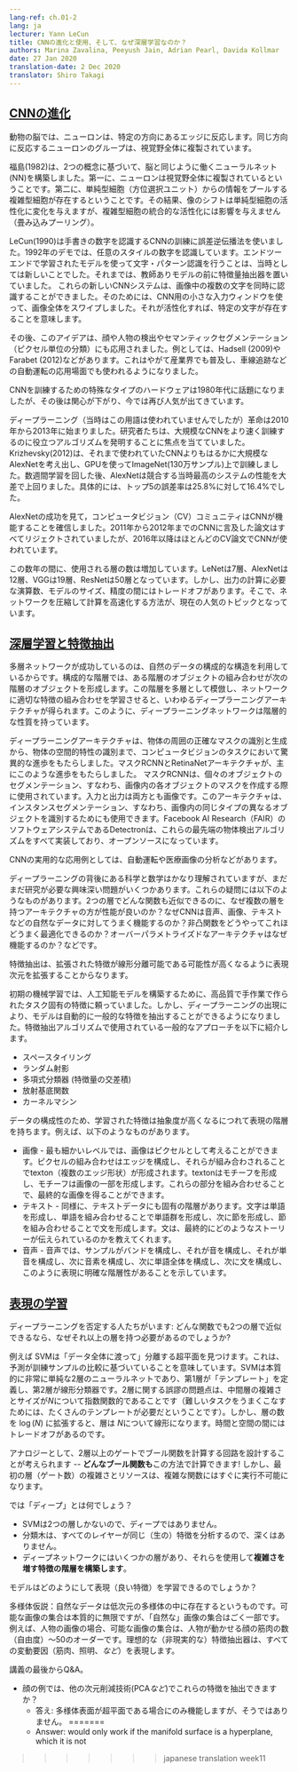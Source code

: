 ```yaml
---
lang-ref: ch.01-2
lang: ja
lecturer: Yann LeCun
title: CNNの進化と使用、そして、なぜ深層学習なのか？
authors: Marina Zavalina, Peeyush Jain, Adrian Pearl, Davida Kollmar
date: 27 Jan 2020
translation-date: 2 Dec 2020
translator: Shiro Takagi
---
```



<!-- ## [Evolution of CNNs](https://www.youtube.com/watch?v=0bMe_vCZo30&t=2965s) -->
## [CNNの進化](https://www.youtube.com/watch?v=0bMe_vCZo30&t=2965s)

<!-- In animal brains, neurons react to edges that are at particular orientations. Groups of neurons that react to the same orientations are replicated over all of the visual field.

Fukushima (1982) built a neural net (NN) that worked the same way as the brain, based on two concepts. First, neurons are replicated across the visual field. Second, there are complex cells that pool the information from simple cells (orientation-selective units). As a result, the shift of the picture will change the activation of simple cells, but will not influence the integrated activation of the complex cell (convolutional pooling).

LeCun (1990) used backprop to train a CNN to recognize handwritten digits. There is a demo from 1992 where the algorithm recognizes the digits of any style. Doing character/pattern recognition using a model that is trained end-to-end was new at that time. Previously, people had used feature extractors with a supervised model on top.

These new CNN systems could recognize multiple characters in the image at the same time. To do it, people used a small input window for a CNN and swiped it over the whole image. If it activated, it meant there was a particular character present.

Later, this idea was applied to faces/people detection and semantic segmentation (pixel-wise classification). Examples include Hadsell (2009) and Farabet (2012). This eventually became popular in industry, used in autonomous driving applications such as lane tracking.

Special types of hardware to train CNN were a hot topic in the 1980s, then the interest dropped, and now it has become popular again.

The deep learning (though the term was not used at that time) revolution started in 2010-2013. Researchers focused on inventing algorithms that could help train large CNNs faster. Krizhevsky (2012) came up with AlexNet, which was a much larger CNN than those used before, and trained it on ImageNet (1.3 million samples) using GPUs. After running for a couple of weeks AlexNet beat the performance of the best competing systems by a large margin -- a 25.8% vs 16.4% top-5 error rate.

After seeing AlexNet's success, the computer vision (CV) community was convinced that CNNs work. While all papers from 2011-2012 that mentioned CNNs had been rejected, since 2016 most accepted CV papers use CNNs.

<<<<<<< HEAD
Over the years, the number of layers used has been increasing: LeNet -- 7, AlexNet -- 12, VGG -- 19, ResNet -- 50. However, there is a trade-off between the number of operations needed to compute the output, the size of the model, and its accuracy. Thus, a popular topic now is how to compress the networks to make the computations faster. -->

動物の脳では、ニューロンは、特定の方向にあるエッジに反応します。同じ方向に反応するニューロンのグループは、視覚野全体に複製されています。

福島(1982)は、2つの概念に基づいて、脳と同じように働くニューラルネット(NN)を構築しました。第一に、ニューロンは視覚野全体に複製されているということです。第二に、単純型細胞（方位選択ユニット）からの情報をプールする複雑型細胞が存在するということです。その結果、像のシフトは単純型細胞の活性化に変化を与えますが、複雑型細胞の統合的な活性化には影響を与えません（畳み込みプーリング）。

LeCun(1990)は手書きの数字を認識するCNNの訓練に誤差逆伝播法を使いました。1992年のデモでは、任意のスタイルの数字を認識しています。エンドツーエンドで学習されたモデルを使って文字・パターン認識を行うことは、当時としては新しいことでした。それまでは、教師ありモデルの前に特徴量抽出器を置いていました。
これらの新しいCNNシステムは、画像中の複数の文字を同時に認識することができました。そのためには、CNN用の小さな入力ウィンドウを使って、画像全体をスワイプしました。それが活性化すれば、特定の文字が存在することを意味します。

その後、このアイデアは、顔や人物の検出やセマンティックセグメンテーション（ピクセル単位の分類）にも応用されました。例としては、Hadsell (2009)やFarabet (2012)などがあります。これはやがて産業界でも普及し、車線追跡などの自動運転の応用場面でも使われるようになりました。

CNNを訓練するための特殊なタイプのハードウェアは1980年代に話題になりましたが、その後は関心が下がり、今では再び人気が出てきています。

ディープラーニング（当時はこの用語は使われていませんでしたが）革命は2010年から2013年に始まりました。研究者たちは、大規模なCNNをより速く訓練するのに役立つアルゴリズムを発明することに焦点を当てていました。Krizhevsky(2012)は、それまで使われていたCNNよりもはるかに大規模なAlexNetを考え出し、GPUを使ってImageNet(130万サンプル)上で訓練しました。数週間学習を回した後、AlexNetは競合する当時最高のシステムの性能を大差で上回りました。具体的には、トップ5の誤差率は25.8%に対して16.4%でした。

AlexNetの成功を見て，コンピュータビジョン（CV）コミュニティはCNNが機能することを確信しました。2011年から2012年までのCNNに言及した論文はすべてリジェクトされていましたが、2016年以降はほとんどのCV論文でCNNが使われています。

この数年の間に、使用される層の数は増加しています。LeNetは7層、AlexNetは12層、VGGは19層、ResNetは50層となっています。しかし、出力の計算に必要な演算数、モデルのサイズ、精度の間にはトレードオフがあります。そこで、ネットワークを圧縮して計算を高速化する方法が、現在の人気のトピックとなっています。


<!-- ## [Deep Learning and Feature Extraction](https://www.youtube.com/watch?v=0bMe_vCZo30&t=3955s) -->

<!-- Multilayer networks are successful because they exploit the compositional structure of natural data. In compositional hierarchy, combinations of objects at one layer in the hierarchy form the objects at the next layer. If we mimic this hierarchy as multiple layers and let the network learn the appropriate combination of features, we get what is called Deep Learning architecture. Thus, Deep Learning networks are hierarchical in nature.
=======
Over the years, the number of layers used has been increasing: LeNet -- 7, AlexNet -- 12, VGG -- 19, ResNet -- 50. However, there is a trade-off between the number of operations needed to compute the output, the size of the model, and its accuracy. Thus, a popular topic now is how to compress the networks to make the computations faster.



## [Deep Learning and Feature Extraction](https://www.youtube.com/watch?v=0bMe_vCZo30&t=3955s)

Multilayer networks are successful because they exploit the compositional structure of natural data. In compositional hierarchy, combinations of objects at one layer in the hierarchy form the objects at the next layer. If we mimic this hierarchy as multiple layers and let the network learn the appropriate combination of features, we get what is called Deep Learning architecture. Thus, Deep Learning networks are hierarchical in nature.
>>>>>>> japanese translation week11

Deep learning architectures have led to an incredible progress in computer vision tasks ranging from identifying and generating accurate masks around the objects to identifying spatial properties of an object. Mask-RCNN and RetinaNet architectures mainly led to this improvement.

Mask RCNNs have found their use in segmenting individual objects, i.e. creating masks for each object in an image. The input and output are both images. The architecture can also be used to do instance segmentation, i.e. identifying different objects of the same type in an image. Detectron, a Facebook AI Research (FAIR) software system, implements all these state-of-the-art object detection algorithms and is open source.

Some of the practical applications of CNNs are powering autonomous driving and analysing medical images.

Although the science and mathematics behind deep learning is fairly understood, there are still some interesting questions that require more research. These questions include: Why do architectures with multiple layers perform better, given that we can approximate any function with two layers? Why do CNNs work well with natural data such as speech, images, and text? How are we able to optimize non-convex functions so well? Why do over-parametrised architectures work?

Feature extraction consists of expanding the representational dimension such that the expanded features are more likely to be linearly separable; data points in higher dimensional space are more likely to be linearly separable due to the increase in the number of possible separating planes.

Earlier machine learning practitioners relied on high quality, hand crafted, and task specific features to build artificial intelligence models, but with the advent of Deep Learning, the models are able to extract the generic features automatically. Some common approaches used in feature extraction algorithms are highlighted below:

- Space tiling
- Random Projections
- Polynomial Classifier (feature cross-products)
- Radial basis functions
- Kernel Machines

Because of the compositional nature of data, learned features have a hierarchy of representations with increasing level of abstractions. For example:

-  Images - At the most granular level, images can be thought of as pixels. Combination of pixels constitute edges which when combined forms textons (multi-edge shapes). Textons form motifs and motifs form parts of the image. By combining these parts together we get the final image.
-  Text - Similarly, there is an inherent hierarchy in textual data. Characters form words, when we combine words together we get word-groups, then clauses, then by combining clauses we get sentences. Sentences finally tell us what story is being conveyed.
<<<<<<< HEAD
-  Speech - In speech, samples compose bands, which compose sounds, which compose phones, then phonemes, then whole words, then sentences, thus showing a clear hierarchy in representation. -->

## [深層学習と特徴抽出](https://www.youtube.com/watch?v=0bMe_vCZo30&t=3955s)

多層ネットワークが成功しているのは、自然のデータの構成的な構造を利用しているからです。構成的な階層では、ある階層のオブジェクトの組み合わせが次の階層のオブジェクトを形成します。この階層を多層として模倣し、ネットワークに適切な特徴の組み合わせを学習させると、いわゆるディープラーニングアーキテクチャが得られます。このように、ディープラーニングネットワークは階層的な性質を持っています。

ディープラーニングアーキテクチャは、物体の周囲の正確なマスクの識別と生成から、物体の空間的特性の識別まで、コンピュータビジョンのタスクにおいて驚異的な進歩をもたらしました。マスクRCNNとRetinaNetアーキテクチャが、主にこのような進歩をもたらしました。
マスクRCNNは、個々のオブジェクトのセグメンテーション、すなわち、画像内の各オブジェクトのマスクを作成する際に使用されています。入力と出力は両方とも画像です。このアーキテクチャは、インスタンスセグメンテーション、すなわち、画像内の同じタイプの異なるオブジェクトを識別するためにも使用できます。Facebook AI Research（FAIR）のソフトウェアシステムであるDetectronは、これらの最先端の物体検出アルゴリズムをすべて実装しており、オープンソースになっています。

CNNの実用的な応用例としては、自動運転や医療画像の分析などがあります。

ディープラーニングの背後にある科学と数学はかなり理解されていますが、まだまだ研究が必要な興味深い問題がいくつかあります。これらの疑問には以下のようなものがあります。2つの層でどんな関数も近似できるのに、なぜ複数の層を持つアーキテクチャの方が性能が良いのか？なぜCNNは音声、画像、テキストなどの自然なデータに対してうまく機能するのか？非凸関数をどうやってこれほどうまく最適化できるのか？オーバーパラメトライズドなアーキテクチャはなぜ機能するのか？などです。

特徴抽出は、拡張された特徴が線形分離可能である可能性が高くなるように表現次元を拡張することからなります。

初期の機械学習では、人工知能モデルを構築するために、高品質で手作業で作られたタスク固有の特徴に頼っていました。しかし、ディープラーニングの出現により、モデルは自動的に一般的な特徴を抽出することができるようになりました。特徴抽出アルゴリズムで使用されている一般的なアプローチを以下に紹介します。

- スペースタイリング
- ランダム射影
- 多項式分類器 (特徴量の交差積)
- 放射基底関数
- カーネルマシン

データの構成性のため、学習された特徴は抽象度が高くなるにつれて表現の階層を持ちます。例えば、以下のようなものがあります。

- 画像 - 最も細かいレベルでは、画像はピクセルとして考えることができます。ピクセルの組み合わせはエッジを構成し、それらが組み合わされることでtexton（複数のエッジ形状）が形成されます。textonはモチーフを形成し、モチーフは画像の一部を形成します。これらの部分を組み合わせることで、最終的な画像を得ることができます。
- テキスト - 同様に、テキストデータにも固有の階層があります。文字は単語を形成し、単語を組み合わせることで単語群を形成し、次に節を形成し、節を組み合わせることで文を形成します。文は、最終的にどのようなストーリーが伝えられているのかを教えてくれます。
- 音声 - 音声では、サンプルがバンドを構成し、それが音を構成し、それが単音を構成し、次に音素を構成し、次に単語全体を構成し、次に文を構成し、このように表現に明確な階層性があることを示しています。

<!-- ## [Learning representations](https://www.youtube.com/watch?v=0bMe_vCZo30&t=4767s)
=======
-  Speech - In speech, samples compose bands, which compose sounds, which compose phones, then phonemes, then whole words, then sentences, thus showing a clear hierarchy in representation.



## [Learning representations](https://www.youtube.com/watch?v=0bMe_vCZo30&t=4767s)
>>>>>>> japanese translation week11

There are those who dismiss Deep Learning: if we can approximate any function with 2 layers, why have more?

For example: SVMs find a separating hyperplane "in the span of the data", meaning predictions are based on comparisons to training examples. SVMs are essentially a very simplistic 2 layer neural net, where the first layer defines "templates" and the second layer is a linear classifier. The problem with 2 layer fallacy is that the complexity and size of the middle layer is exponential in $N$ (to do well with a difficult task, need LOTS of templates). But if you expand the number of layers to $\log(N)$, the layers become linear in $N$. There is a trade-off between time and space.

An analogy is designing a circuit to compute a boolean function with no more than two layers of gates -- we can compute **any boolean function** this way! But, the complexity and resources of the first layer (number of gates) quickly becomes infeasible for complex functions.

What is "deep"?

- An SVM isn't deep because it only has two layers
- A classification tree isn't deep because every layer analyses the same (raw) features
- A deep network has several layers and uses them to build a **hierarchy of features of increasing complexity**

How can models learn representations (good features)?

Manifold hypothesis: natural data lives in a low-dimensional manifold. Set of possible images is essentially infinite, set of "natural" images is a tiny subset. For example: for an image of a person, the set of possible images is on the order of magnitude of the number of face muscles they can move (degrees of freedom) ~ 50. An ideal (and unrealistic) feature extractor represents all the factors of variation (each of the muscles, lighting, *etc.*).

Q&A from the end of lecture:

- For the face example, could some other dimensionality reduction technique (*i.e.* PCA) extract these features?
<<<<<<< HEAD
  - Answer: would only work if the manifold surface is a hyperplane, which it is not -->

## [表現の学習](https://www.youtube.com/watch?v=0bMe_vCZo30&t=4767s)

ディープラーニングを否定する人たちがいます: どんな関数でも2つの層で近似できるなら、なぜそれ以上の層を持つ必要があるのでしょうか?

例えば SVMは「データ全体に渡って」分離する超平面を見つけます。これは、予測が訓練サンプルの比較に基づいていることを意味しています。SVMは本質的に非常に単純な2層のニューラルネットであり、第1層が「テンプレート」を定義し、第2層が線形分類器です。2層に関する誤謬の問題点は、中間層の複雑さとサイズが$N$について指数関数的であることです（難しいタスクをうまくこなすためには、たくさんのテンプレートが必要だということです）。しかし、層の数を $\log(N)$ に拡張すると、層は $N$について線形になります。時間と空間の間にはトレードオフがあるのです。

アナロジーとして、2層以上のゲートでブール関数を計算する回路を設計することが考えられます -- **どんなブール関数も**この方法で計算できます! しかし、最初の層（ゲート数）の複雑さとリソースは、複雑な関数にはすぐに実行不可能になります。

では「ディープ」とは何でしょう？

- SVMは2つの層しかないので、ディープではありません。
- 分類木は、すべてのレイヤーが同じ（生の）特徴を分析するので、深くはありません。
- ディープネットワークにはいくつかの層があり、それらを使用して**複雑さを増す特徴の階層を構築します**。

モデルはどのようにして表現（良い特徴）を学習できるのでしょうか？

多様体仮説：自然なデータは低次元の多様体の中に存在するというものです。可能な画像の集合は本質的に無限ですが、「自然な」画像の集合はごく一部です。例えば、人物の画像の場合、可能な画像の集合は、人物が動かせる顔の筋肉の数（自由度）〜50のオーダーです。理想的な（非現実的な）特徴抽出器は、すべての変動要因（筋肉、照明、*など*）を表現します。

講義の最後からQ&A。

- 顔の例では、他の次元削減技術(PCA*など*)でこれらの特徴を抽出できますか？
  - 答え: 多様体表面が超平面である場合にのみ機能しますが、そうではありません。
=======
  - Answer: would only work if the manifold surface is a hyperplane, which it is not

>>>>>>> japanese translation week11
